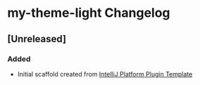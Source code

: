 <!-- Keep a Changelog guide -> https://keepachangelog.com -->

# my-theme-light Changelog

## [Unreleased]
### Added
- Initial scaffold created from [IntelliJ Platform Plugin Template](https://github.com/JetBrains/intellij-platform-plugin-template)
